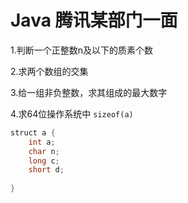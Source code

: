 # Java 腾讯某部门一面

1.判断一个正整数n及以下的质素个数

2.求两个数组的交集

3.给一组非负整数，求其组成的最大数字

4.求64位操作系统中 `sizeof(a)`

```java
struct a {
    int a;
    char n;
    long c;
    short d;
    
}
```

